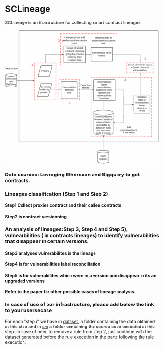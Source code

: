 # SCLineage
SCLineage is an ifrastructure for collecting smart contract lineages

![Alt text](./images/allSteps.png?raw=true "allSteps")

### Data sources: Levraging Etherscan and Bigquery to get contracts.
### Lineages classification (Step 1 and Step 2)
#### Step1 Collect proxies contract and their callee contracts
#### Step2 is contract versionning
### An analysis of lineages:Step 3, Step 4 and Step 5), vulnearbilities ( in contracts lineages) to identify vulnerabilities that disappear in certain versions.
#### Step3 analyses vulnerabilites in the lineage
#### Step4 is for vulnerabilities label reconciliation  
#### Step5 is for vulnerabilites which were in a version and disappear in its an upgraded versions
#### Refer to the paper for other possible cases of lineage analysis.
### In case of use of our infrastructure, please add below the link to your usersecase



For each "step i" we have in <a href="dataset">dataset</a>, a folder containing the data obtained at this step and in <a href="src">src</a> a folder containing the source code executed at this step.
In case of need to remove a rule from step 2, just continue with the dataset generated before the rule execution in the parts following the rule execution.



